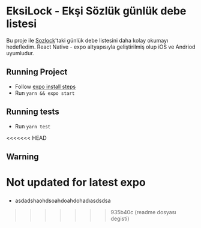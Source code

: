 # EksiLock - Ekşi Sözlük günlük debe listesi

Bu proje ile [Sozlock](https://www.sozlock.com)'taki günlük debe listesini daha kolay okumayı hedefledim.
React Native - expo altyapısıyla geliştirilmiş olup iOS ve Andriod uyumludur.

## Running Project
- Follow [expo install steps](https://docs.expo.io/get-started/installation/)
- Run `yarn && expo start`

## Running tests
- Run `yarn test`

<<<<<<< HEAD
## Warning
Not updated for latest expo
=======
###
- asdadshaohdsoahdoahdohadıasdsdsa
>>>>>>> 935b40c (readme dosyası degisti)
